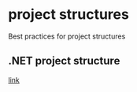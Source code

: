 # project structures
Best practices for project structures 

## .NET project structure
[link](https://github.com/polischuk/EasyEncryption/wiki/Usage-wiki)
      
